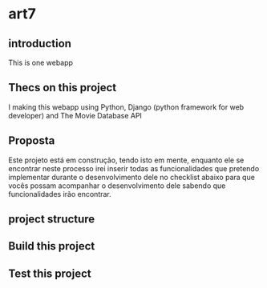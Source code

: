 # art7 

## introduction

This is one webapp

## Thecs on this project
I making this webapp using Python, Django (python framework for web developer) and The Movie Database API

## Proposta
Este projeto está em construção, tendo isto em mente, enquanto ele se encontrar neste processo irei inserir todas as funcionalidades que pretendo implementar durante o desenvolvimento dele no checklist abaixo para que vocês possam acompanhar o desenvolvimento dele sabendo que funcionalidades irão encontrar.

## project structure

## Build this project

## Test this project


